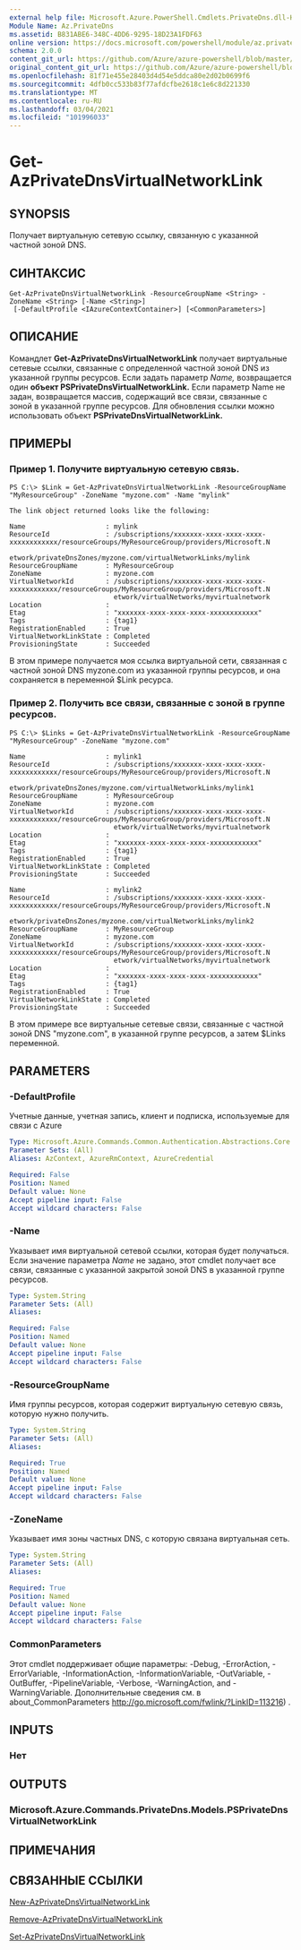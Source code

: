 ```yaml
---
external help file: Microsoft.Azure.PowerShell.Cmdlets.PrivateDns.dll-Help.xml
Module Name: Az.PrivateDns
ms.assetid: B831ABE6-348C-4DD6-9295-18D23A1FDF63
online version: https://docs.microsoft.com/powershell/module/az.privatedns/get-azprivatednsvirtualnetworklink
schema: 2.0.0
content_git_url: https://github.com/Azure/azure-powershell/blob/master/src/PrivateDns/PrivateDns/help/Get-AzPrivateDnsVirtualNetworkLink.md
original_content_git_url: https://github.com/Azure/azure-powershell/blob/master/src/PrivateDns/PrivateDns/help/Get-AzPrivateDnsVirtualNetworkLink.md
ms.openlocfilehash: 81f71e455e28403d4d54e5ddca80e2d02b0699f6
ms.sourcegitcommit: 4dfb0cc533b83f77afdcfbe2618c1e6c8d221330
ms.translationtype: MT
ms.contentlocale: ru-RU
ms.lasthandoff: 03/04/2021
ms.locfileid: "101996033"
---
```

# Get-AzPrivateDnsVirtualNetworkLink

## SYNOPSIS
Получает виртуальную сетевую ссылку, связанную с указанной частной зоной DNS.

## СИНТАКСИС

```
Get-AzPrivateDnsVirtualNetworkLink -ResourceGroupName <String> -ZoneName <String> [-Name <String>]
 [-DefaultProfile <IAzureContextContainer>] [<CommonParameters>]
```

## ОПИСАНИЕ
Командлет **Get-AzPrivateDnsVirtualNetworkLink** получает виртуальные сетевые ссылки, связанные с определенной частной зоной DNS из указанной группы ресурсов.
Если задать параметр *Name,* возвращается один **объект PSPrivateDnsVirtualNetworkLink.**
Если параметр Name  не задан, возвращается массив, содержащий все связи, связанные с зоной в указанной группе ресурсов.
Для обновления ссылки можно использовать объект **PSPrivateDnsVirtualNetworkLink.**

## ПРИМЕРЫ

### Пример 1. Получите виртуальную сетевую связь.
```
PS C:\> $Link = Get-AzPrivateDnsVirtualNetworkLink -ResourceGroupName "MyResourceGroup" -ZoneName "myzone.com" -Name "mylink"

The link object returned looks like the following:

Name                    : mylink
ResourceId              : /subscriptions/xxxxxxx-xxxx-xxxx-xxxx-xxxxxxxxxxxx/resourceGroups/MyResourceGroup/providers/Microsoft.N
                          etwork/privateDnsZones/myzone.com/virtualNetworkLinks/mylink
ResourceGroupName       : MyResourceGroup
ZoneName                : myzone.com
VirtualNetworkId        : /subscriptions/xxxxxxx-xxxx-xxxx-xxxx-xxxxxxxxxxxx/resourceGroups/MyResourceGroup/providers/Microsoft.N
                          etwork/virtualNetworks/myvirtualnetwork
Location                :
Etag                    : "xxxxxxx-xxxx-xxxx-xxxx-xxxxxxxxxxxx"
Tags                    : {tag1}
RegistrationEnabled     : True
VirtualNetworkLinkState : Completed
ProvisioningState       : Succeeded
```

В этом примере получается моя ссылка виртуальной сети, связанная с частной зоной DNS myzone.com из указанной группы ресурсов, и она сохраняется в переменной $Link ресурса.

### Пример 2. Получить все связи, связанные с зоной в группе ресурсов.
```
PS C:\> $Links = Get-AzPrivateDnsVirtualNetworkLink -ResourceGroupName "MyResourceGroup" -ZoneName "myzone.com"

Name                    : mylink1
ResourceId              : /subscriptions/xxxxxxx-xxxx-xxxx-xxxx-xxxxxxxxxxxx/resourceGroups/MyResourceGroup/providers/Microsoft.N
                          etwork/privateDnsZones/myzone.com/virtualNetworkLinks/mylink1
ResourceGroupName       : MyResourceGroup
ZoneName                : myzone.com
VirtualNetworkId        : /subscriptions/xxxxxxx-xxxx-xxxx-xxxx-xxxxxxxxxxxx/resourceGroups/MyResourceGroup/providers/Microsoft.N
                          etwork/virtualNetworks/myvirtualnetwork
Location                :
Etag                    : "xxxxxxx-xxxx-xxxx-xxxx-xxxxxxxxxxxx"
Tags                    : {tag1}
RegistrationEnabled     : True
VirtualNetworkLinkState : Completed
ProvisioningState       : Succeeded

Name                    : mylink2
ResourceId              : /subscriptions/xxxxxxx-xxxx-xxxx-xxxx-xxxxxxxxxxxx/resourceGroups/MyResourceGroup/providers/Microsoft.N
                          etwork/privateDnsZones/myzone.com/virtualNetworkLinks/mylink2
ResourceGroupName       : MyResourceGroup
ZoneName                : myzone.com
VirtualNetworkId        : /subscriptions/xxxxxxx-xxxx-xxxx-xxxx-xxxxxxxxxxxx/resourceGroups/MyResourceGroup/providers/Microsoft.N
                          etwork/virtualNetworks/myvirtualnetwork
Location                :
Etag                    : "xxxxxxx-xxxx-xxxx-xxxx-xxxxxxxxxxxx"
Tags                    : {tag1}
RegistrationEnabled     : True
VirtualNetworkLinkState : Completed
ProvisioningState       : Succeeded
```

В этом примере все виртуальные сетевые связи, связанные с частной зоной DNS "myzone.com", в указанной группе ресурсов, а затем $Links переменной.

## PARAMETERS

### -DefaultProfile
Учетные данные, учетная запись, клиент и подписка, используемые для связи с Azure

```yaml
Type: Microsoft.Azure.Commands.Common.Authentication.Abstractions.Core.IAzureContextContainer
Parameter Sets: (All)
Aliases: AzContext, AzureRmContext, AzureCredential

Required: False
Position: Named
Default value: None
Accept pipeline input: False
Accept wildcard characters: False
```

### -Name
Указывает имя виртуальной сетевой ссылки, которая будет получаться.
Если значение параметра *Name* не задано, этот cmdlet получает все связи, связанные с указанной закрытой зоной DNS в указанной группе ресурсов.

```yaml
Type: System.String
Parameter Sets: (All)
Aliases:

Required: False
Position: Named
Default value: None
Accept pipeline input: False
Accept wildcard characters: False
```

### -ResourceGroupName
Имя группы ресурсов, которая содержит виртуальную сетевую связь, которую нужно получить.

```yaml
Type: System.String
Parameter Sets: (All)
Aliases:

Required: True
Position: Named
Default value: None
Accept pipeline input: False
Accept wildcard characters: False
```

### -ZoneName
Указывает имя зоны частных DNS, с которую связана виртуальная сеть.


```yaml
Type: System.String
Parameter Sets: (All)
Aliases:

Required: True
Position: Named
Default value: None
Accept pipeline input: False
Accept wildcard characters: False
```

### CommonParameters
Этот cmdlet поддерживает общие параметры: -Debug, -ErrorAction, -ErrorVariable, -InformationAction, -InformationVariable, -OutVariable, -OutBuffer, -PipelineVariable, -Verbose, -WarningAction, and -WarningVariable. Дополнительные сведения см. в about_CommonParameters http://go.microsoft.com/fwlink/?LinkID=113216) .

## INPUTS

### Нет

## OUTPUTS

### Microsoft.Azure.Commands.PrivateDns.Models.PSPrivateDnsVirtualNetworkLink

## ПРИМЕЧАНИЯ

## СВЯЗАННЫЕ ССЫЛКИ

[New-AzPrivateDnsVirtualNetworkLink](./New-AzPrivateDnsVirtualNetworkLink.md)

[Remove-AzPrivateDnsVirtualNetworkLink](./Remove-AzPrivateDnsVirtualNetworkLink.md)

[Set-AzPrivateDnsVirtualNetworkLink](./Set-AzPrivateDnsVirtualNetworkLink.md)
